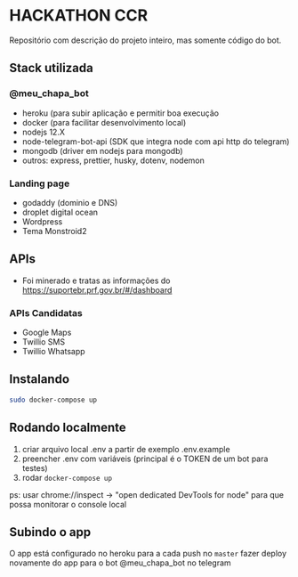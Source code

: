 # HACKATHON CCR

Repositório com descrição do projeto inteiro, mas somente código do bot.

## Stack utilizada

### @meu_chapa_bot

- heroku (para subir aplicação e permitir boa execução
- docker (para facilitar desenvolvimento local)
- nodejs 12.X
- node-telegram-bot-api (SDK que integra node com api http do telegram)
- mongodb (driver em nodejs para mongodb)
- outros: express, prettier, husky, dotenv, nodemon

### Landing page

- godaddy (dominio e DNS)
- droplet digital ocean
- Wordpress
- Tema Monstroid2

## APIs

- Foi minerado e tratas as informações do https://suportebr.prf.gov.br/#/dashboard

### APIs Candidatas

- Google Maps
- Twillio SMS
- Twillio Whatsapp

## Instalando

```sh
sudo docker-compose up
```

## Rodando localmente

1. criar arquivo local .env a partir de exemplo .env.example
2. preencher .env com variáveis (principal é o TOKEN de um bot para testes)
3. rodar `docker-compose up`

ps: usar chrome://inspect -> "open dedicated DevTools for node" para que possa monitorar o console local

## Subindo o app

O app está configurado no heroku para a cada push no `master` fazer deploy novamente do app para o bot @meu_chapa_bot no
telegram

